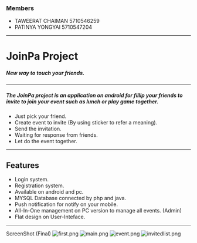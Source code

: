 ### Members
* TAWEERAT CHAIMAN 5710546259
* PATINYA YONGYAI 5710547204
---
# JoinPa Project
##### New way to touch your friends. #####
----
##### The JoinPa project is an application on android for fillip your friends to invite to join your event such as lunch or play game together.

* Just pick your friend.
* Create event to invite (By using sticker to refer a meaning).
* Send the invitation.
* Waiting for response from friends.
* Let do the event together.

---
## Features
* Login system.
* Registration system.
* Available on android and pc.
* MYSQL Database connected by php and java.
* Push notification for notify on your mobile.
* All-In-One management on PC version to manage all events. (Admin)
* Flat design on User-Inteface.

---
ScreenShot (Final)
![first.png](https://bitbucket.org/repo/k9aEpo/images/1074909263-first.png)
![main.png](https://bitbucket.org/repo/k9aEpo/images/3169294017-main.png)
![event.png](https://bitbucket.org/repo/k9aEpo/images/1483902685-event.png)
![invitedlist.png](https://bitbucket.org/repo/k9aEpo/images/1017162532-invitedlist.png)